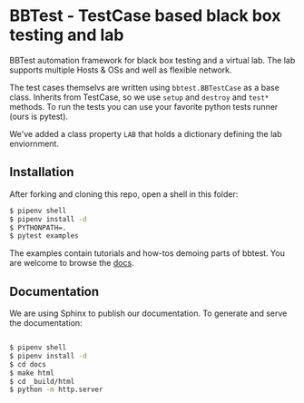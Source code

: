 BBTest - TestCase based black box testing and lab
=================================================

BBTest automation framework for black box testing and a virtual lab. The lab supports multiple Hosts & OSs and well as flexible network. 

The test cases themselvs are written using `bbtest.BBTestCase` as a base class.  Inherits from TestCase, so we use `setup` and `destroy` and `test*` methods.
To run the tests you can use your favorite python tests runner (ours is pytest).

We've added a class property `LAB` that holds a dictionary defining the lab enviornment.

Installation
------------

After forking and cloning this repo, open a shell in this folder:

```bash
$ pipenv shell
$ pipenv install -d
$ PYTHONPATH=.
$ pytest examples
```

The examples contain tutorials and how-tos demoing parts of bbtest. You are 
welcome to browse the [docs](https://daonb.github.io/bbtest/build/html/examples.html).

Documentation
-------------

We are using Sphinx to publish our documentation. To generate and serve the documentation:

```bash

$ pipenv shell
$ pipenv install -d
$ cd docs
$ make html
$ cd _build/html
$ python -m http.server
```
